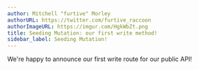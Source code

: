 ```yaml
---
author: Mitchell "furtive" Morley
authorURL: https://twitter.com/furtive_raccoon
authorImageURL: https://imgur.com/HgkWbZt.png
title: Seeding Mutation: our first write method!
sidebar_label: Seeding Mutation!
---
```


We're happy to announce our first write route for our public API!
<!--truncate-->
